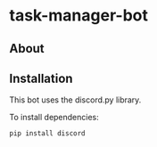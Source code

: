 # task-manager-bot

## About

## Installation

This bot uses the discord.py library.

To install dependencies:
```
pip install discord
```
